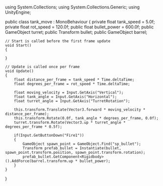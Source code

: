 using System.Collections;
using System.Collections.Generic;
using UnityEngine;

public class tank_move : MonoBehaviour
{
private float tank_speed = 5.0f;
private float rot_speed = 120.0f;
public float bullet_power = 600.0f;
public GameObject turret;
public Transform bullet;
public GameObject barrel;

    // Start is called before the first frame update
    void Start()
    {
        
    }

    // Update is called once per frame
    void Update()
    {
        float distance_per_frame = tank_speed * Time.deltaTime;
        float degrees_per_frame = rot_speed * Time.deltaTime;

        float moving_velocity = Input.GetAxis("Vertical");
        float tank_angle = Input.GetAxis("Horizontal");
        float turret_angle = Input.GetAxis("TurretRotation");

        this.transform.Translate(Vector3.forward * moving_velocity * distance_per_frame);
        this.transform.Rotate(0.0f, tank_angle * degrees_per_frame, 0.0f);
        turret.transform.Rotate(Vector3.up * turret_angle * degrees_per_frame * 0.5f);

        if(Input.GetButtonDown("Fire1"))
        {
            GameObject spawn_point = GameObject.Find("sp_bullet");
            Transform prefab_bullet = Instantiate(bullet, spawn_point.transform.position, spawn_point.transform.rotation);
            prefab_bullet.GetComponent<Rigidbody>().AddForce(barrel.transform.up * bullet_power);
        }
    }
}
